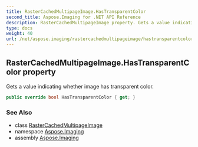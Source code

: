 ```yaml
---
title: RasterCachedMultipageImage.HasTransparentColor
second_title: Aspose.Imaging for .NET API Reference
description: RasterCachedMultipageImage property. Gets a value indicating whether image has transparent color
type: docs
weight: 40
url: /net/aspose.imaging/rastercachedmultipageimage/hastransparentcolor/
---
```

## RasterCachedMultipageImage.HasTransparentColor property

Gets a value indicating whether image has transparent color.

```csharp
public override bool HasTransparentColor { get; }
```

### See Also

* class [RasterCachedMultipageImage](../)
* namespace [Aspose.Imaging](../../rastercachedmultipageimage/)
* assembly [Aspose.Imaging](../../../)


